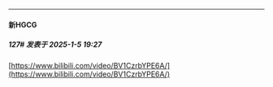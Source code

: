 ﻿
*****

####  新HGCG  
##### 127#       发表于 2025-1-5 19:27

[https://www.bilibili.com/video/BV1CzrbYPE6A/](https://www.bilibili.com/video/BV1CzrbYPE6A/)

